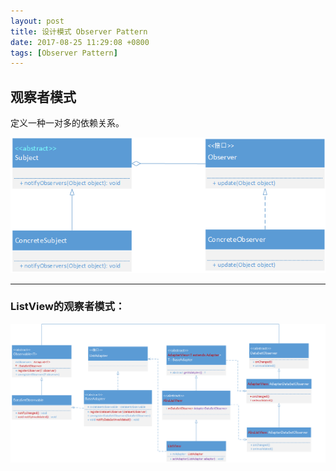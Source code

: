 ```yaml
---
layout: post
title: 设计模式 Observer Pattern
date: 2017-08-25 11:29:08 +0800
tags: [Observer Pattern]
---
```


## 观察者模式

定义一种一对多的依赖关系。

![观察者UML](https://raw.githubusercontent.com/mupu-mupu/mupu-mupu.github.io/master/image-data/design_pattern/observer.png)


----------

### ListView的观察者模式：
![ListViewUML](https://raw.githubusercontent.com/mupu-mupu/mupu-mupu.github.io/master/image-data/design_pattern/observer_list_view.png)

[jekyll-docs]: http://jekyllrb.com/docs/home
[jekyll-gh]:   https://github.com/jekyll/jekyll
[jekyll-talk]: https://talk.jekyllrb.com/
  
